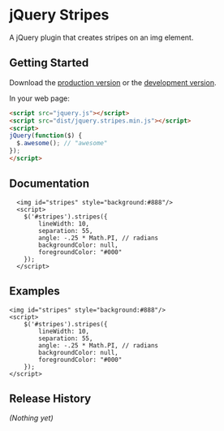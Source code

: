# jQuery Stripes

A jQuery plugin that creates stripes on an img element.

## Getting Started
Download the [production version][min] or the [development version][max].

[min]: https://raw.github.com/patrickgunderson/jquery.stripes/master/dist/jquery.stripes.min.js
[max]: https://raw.github.com/patrickgunderson/jquery.stripes/master/dist/jquery.stripes.js

In your web page:

```html
<script src="jquery.js"></script>
<script src="dist/jquery.stripes.min.js"></script>
<script>
jQuery(function($) {
  $.awesome(); // "awesome"
});
</script>
```

## Documentation

      <img id="stripes" style="background:#888"/>
      <script>
        $('#stripes').stripes({
            lineWidth: 10,
            separation: 55,
            angle: -.25 * Math.PI, // radians
            backgroundColor: null,
            foregroundColor: "#000"
        });
      </script>

## Examples
    <img id="stripes" style="background:#888"/>
    <script>
        $('#stripes').stripes({
            lineWidth: 10,
            separation: 55,
            angle: -.25 * Math.PI, // radians
            backgroundColor: null,
            foregroundColor: "#000"
        });
    </script>

## Release History
_(Nothing yet)_
